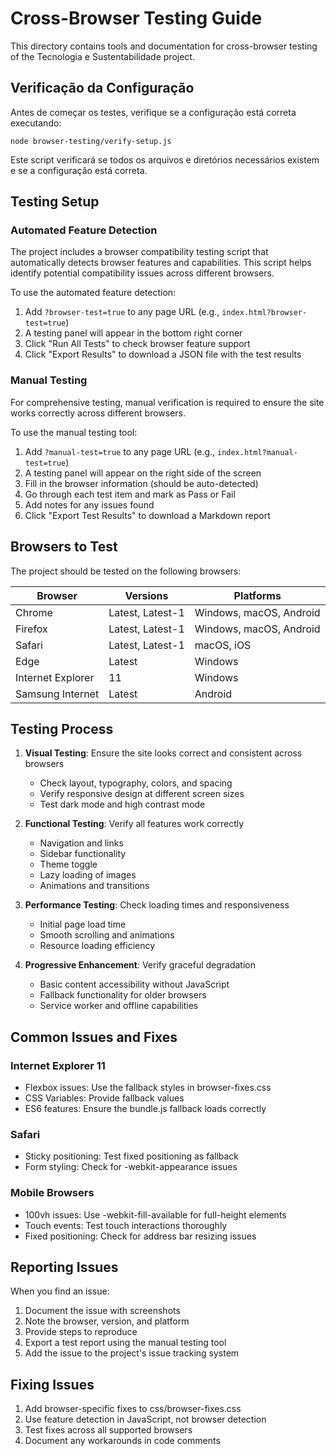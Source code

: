 # Cross-Browser Testing Guide

This directory contains tools and documentation for cross-browser testing of the Tecnologia e Sustentabilidade project.

## Verificação da Configuração

Antes de começar os testes, verifique se a configuração está correta executando:

```
node browser-testing/verify-setup.js
```

Este script verificará se todos os arquivos e diretórios necessários existem e se a configuração está correta.

## Testing Setup

### Automated Feature Detection

The project includes a browser compatibility testing script that automatically detects browser features and capabilities. This script helps identify potential compatibility issues across different browsers.

To use the automated feature detection:

1. Add `?browser-test=true` to any page URL (e.g., `index.html?browser-test=true`)
2. A testing panel will appear in the bottom right corner
3. Click "Run All Tests" to check browser feature support
4. Click "Export Results" to download a JSON file with the test results

### Manual Testing

For comprehensive testing, manual verification is required to ensure the site works correctly across different browsers.

To use the manual testing tool:

1. Add `?manual-test=true` to any page URL (e.g., `index.html?manual-test=true`)
2. A testing panel will appear on the right side of the screen
3. Fill in the browser information (should be auto-detected)
4. Go through each test item and mark as Pass or Fail
5. Add notes for any issues found
6. Click "Export Test Results" to download a Markdown report

## Browsers to Test

The project should be tested on the following browsers:

| Browser | Versions | Platforms |
|---------|----------|-----------|
| Chrome | Latest, Latest-1 | Windows, macOS, Android |
| Firefox | Latest, Latest-1 | Windows, macOS, Android |
| Safari | Latest, Latest-1 | macOS, iOS |
| Edge | Latest | Windows |
| Internet Explorer | 11 | Windows |
| Samsung Internet | Latest | Android |

## Testing Process

1. **Visual Testing**: Ensure the site looks correct and consistent across browsers
   - Check layout, typography, colors, and spacing
   - Verify responsive design at different screen sizes
   - Test dark mode and high contrast mode

2. **Functional Testing**: Verify all features work correctly
   - Navigation and links
   - Sidebar functionality
   - Theme toggle
   - Lazy loading of images
   - Animations and transitions

3. **Performance Testing**: Check loading times and responsiveness
   - Initial page load time
   - Smooth scrolling and animations
   - Resource loading efficiency

4. **Progressive Enhancement**: Verify graceful degradation
   - Basic content accessibility without JavaScript
   - Fallback functionality for older browsers
   - Service worker and offline capabilities

## Common Issues and Fixes

### Internet Explorer 11

- Flexbox issues: Use the fallback styles in browser-fixes.css
- CSS Variables: Provide fallback values
- ES6 features: Ensure the bundle.js fallback loads correctly

### Safari

- Sticky positioning: Test fixed positioning as fallback
- Form styling: Check for -webkit-appearance issues

### Mobile Browsers

- 100vh issues: Use -webkit-fill-available for full-height elements
- Touch events: Test touch interactions thoroughly
- Fixed positioning: Check for address bar resizing issues

## Reporting Issues

When you find an issue:

1. Document the issue with screenshots
2. Note the browser, version, and platform
3. Provide steps to reproduce
4. Export a test report using the manual testing tool
5. Add the issue to the project's issue tracking system

## Fixing Issues

1. Add browser-specific fixes to css/browser-fixes.css
2. Use feature detection in JavaScript, not browser detection
3. Test fixes across all supported browsers
4. Document any workarounds in code comments
